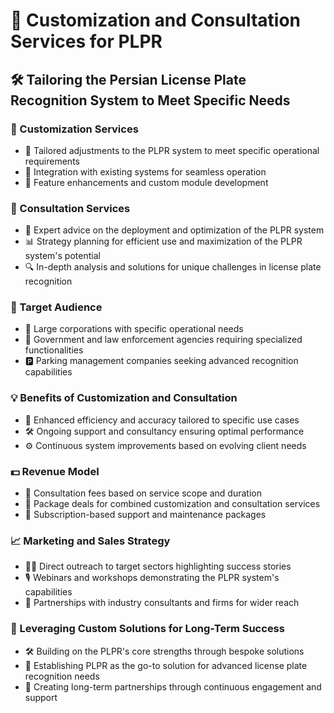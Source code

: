 # 🔧 Customization and Consultation Services for PLPR
## 🛠 Tailoring the Persian License Plate Recognition System to Meet Specific Needs

### 🎨 Customization Services
- 📐 Tailored adjustments to the PLPR system to meet specific operational requirements
- 🔄 Integration with existing systems for seamless operation
- 🧩 Feature enhancements and custom module development

### 🤝 Consultation Services
- 🌟 Expert advice on the deployment and optimization of the PLPR system
- 📊 Strategy planning for efficient use and maximization of the PLPR system's potential
- 🔍 In-depth analysis and solutions for unique challenges in license plate recognition

### 🎯 Target Audience
- 🏢 Large corporations with specific operational needs
- 🚓 Government and law enforcement agencies requiring specialized functionalities
- 🅿️ Parking management companies seeking advanced recognition capabilities

### 💡 Benefits of Customization and Consultation
- 🚀 Enhanced efficiency and accuracy tailored to specific use cases
- 🛠 Ongoing support and consultancy ensuring optimal performance
- ⚙️ Continuous system improvements based on evolving client needs

### 💵 Revenue Model
- 📝 Consultation fees based on service scope and duration
- 💼 Package deals for combined customization and consultation services
- 🔄 Subscription-based support and maintenance packages

### 📈 Marketing and Sales Strategy
- 🧑‍💼 Direct outreach to target sectors highlighting success stories
- 🎙 Webinars and workshops demonstrating the PLPR system's capabilities
- 🤝 Partnerships with industry consultants and firms for wider reach

### 🌟 Leveraging Custom Solutions for Long-Term Success
- 🛠 Building on the PLPR's core strengths through bespoke solutions
- 🚀 Establishing PLPR as the go-to solution for advanced license plate recognition needs
- 💼 Creating long-term partnerships through continuous engagement and support
